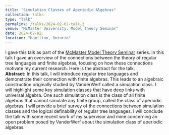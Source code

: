 ```yaml
---
title: "Simulation Classes of Aperiodic Algebras"
collection: talks
type: "Talk"
permalink: /talks/2024-02-02-talk-2
venue: "McMaster University, Model Theory Seminar"
date: 2024-02-02
location: "Hamilton, Ontario"
---
```


I gave this talk as part of the [McMaster Model Theory Seminar](https://math.mcmaster.ca/news-events/seminars-colloquia/model-theory-seminar-archive/) series. In this talk I gave an overview of the connections between the theory of regular tree languages and finite algebras, focusing on how these connections motivate my current research. Here is the abstract for the talk.  
**Abstract:** In this talk, I will introduce regular tree languages and demonstrate their connection with finite algebras. This leads to an algebraic construction originally studied by VanderWerf called a simulation class. I will highlight some key simulation classes that have deep links with universal algebra. One such simulation class is the class of all finite algebras that cannot simulate any finite group, called the class of aperiodic algebras. I will provide a brief survey of the connections between simulation classes and the logical definability of regular tree languages. I will conclude the talk with some recent work of my supervisor and mine concerning an open problem posed by VanderWerf about the simulation class of aperiodic algebras.

